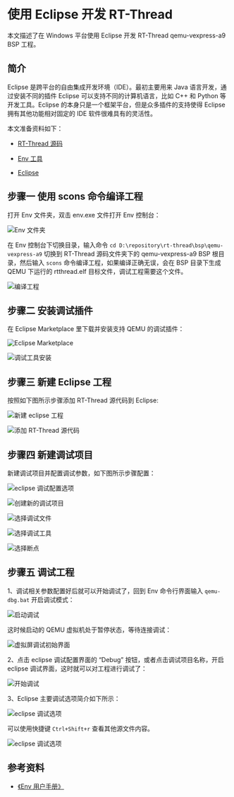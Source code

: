 # 使用 Eclipse 开发 RT-Thread #

本文描述了在 Windows 平台使用 Eclipse 开发 RT-Thread qemu-vexpress-a9 BSP 工程。

## 简介

Eclipse 是跨平台的自由集成开发环境（IDE）。最初主要用来 Java 语言开发，通过安装不同的插件 Eclipse 可以支持不同的计算机语言，比如 C++ 和 Python 等开发工具。Eclipse 的本身只是一个框架平台，但是众多插件的支持使得 Eclipse 拥有其他功能相对固定的 IDE 软件很难具有的灵活性。

本文准备资料如下：

* [RT-Thread 源码](https://www.rt-thread.org/page/download.html)

* [Env 工具](https://www.rt-thread.org/page/download.html)

* [Eclipse](https://www.eclipse.org/downloads/)

## 步骤一 使用 scons 命令编译工程

打开 Env 文件夹，双击 env.exe 文件打开 Env 控制台：

![Env 文件夹](figures/env.png)

在 Env 控制台下切换目录，输入命令 `cd D:\repository\rt-thread\bsp\qemu-vexpress-a9` 切换到 RT-Thread 源码文件夹下的 qemu-vexpress-a9  BSP 根目录，然后输入 `scons` 命令编译工程，如果编译正确无误，会在 BSP 目录下生成 QEMU 下运行的 rtthread.elf 目标文件，调试工程需要这个文件。

![编译工程](figures/scons.png)

## 步骤二 安装调试插件

在 Eclipse Marketplace 里下载并安装支持 QEMU 的调试插件：

![Eclipse Marketplace](figures/2.4-1-Eclipse-Marketplace.png)

![调试工具安装](figures/2.4-2-gnu-mcu-eclipse.png)

## 步骤三 新建 Eclipse 工程

按照如下图所示步骤添加 RT-Thread 源代码到 Eclipse:

![新建 eclipse 工程](figures/eclipse-new-project.png)

![添加 RT-Thread 源代码](figures/project-dir.png)

## 步骤四 新建调试项目

新建调试项目并配置调试参数，如下图所示步骤配置：

![eclipse 调试配置选项](figures/2.4-3-eclipse-debug-config.png)

![创建新的调试项目](figures/2.4-4-eclipse-debug-config.png)

![选择调试文件](figures/2.4-5-eclipse-debug-config.png)

![选择调试工具](figures/2.4-6-eclipse-debug-config.png)

![选择断点](figures/2.4-7-eclipse-debug-config.png)

## 步骤五 调试工程

1、调试相关参数配置好后就可以开始调试了，回到 Env 命令行界面输入 `qemu-dbg.bat` 开启调试模式：

![启动调试](figures/qemu-dbg.png)

这时候启动的 QEMU 虚拟机处于暂停状态，等待连接调试：

![虚拟屏调试初始界面](figures/2.4-9-lcd-init.png)

2、点击 eclipse 调试配置界面的 “Debug” 按钮，或者点击调试项目名称，开启 eclipse 调试界面，这时就可以对工程进行调试了：

![开始调试](figures/2.4-10-debug.png)

3、Eclipse 主要调试选项简介如下所示：

![eclipse 调试选项](figures/eclipse-debug.png)

可以使用快捷键 `Ctrl+Shift+r` 查看其他源文件内容。

![eclipse 调试选项](figures/open-file.png)

## 参考资料

* [《Env 用户手册》](../../../../programming-manual/env/env.md)
